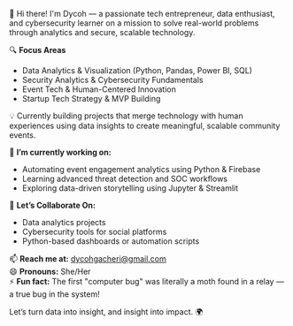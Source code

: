 👋 Hi there! I'm Dycoh — a passionate tech entrepreneur, data enthusiast, and cybersecurity learner on a mission to solve real-world problems through analytics and secure, scalable technology.

🔍 **Focus Areas**
- Data Analytics & Visualization (Python, Pandas, Power BI, SQL)
- Security Analytics & Cybersecurity Fundamentals
- Event Tech & Human-Centered Innovation
- Startup Tech Strategy & MVP Building

💡 Currently building projects that merge technology with human experiences using data insights to create meaningful, scalable community events.

🚀 **I’m currently working on:**
- Automating event engagement analytics using Python & Firebase
- Learning advanced threat detection and SOC workflows
- Exploring data-driven storytelling using Jupyter & Streamlit

🤝 **Let’s Collaborate On:**
- Data analytics projects
- Cybersecurity tools for social platforms
- Python-based dashboards or automation scripts

📫 **Reach me at:** dycohgacheri@gmail.com  
😄 **Pronouns:** She/Her  
⚡ **Fun fact:** The first "computer bug" was literally a moth found in a relay — a true bug in the system!  

Let’s turn data into insight, and insight into impact. 🌍


<!---
Dycoh/Dycoh is a ✨ special ✨ repository because its `README.md` (this file) appears on your GitHub profile.
You can click the Preview link to take a look at your changes.
--->
